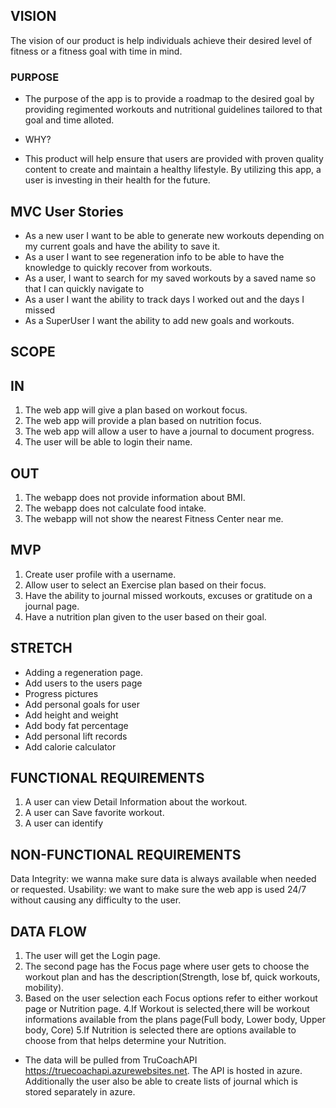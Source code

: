 ## VISION

The vision of our product is help individuals achieve their desired level of fitness or a fitness goal with time in mind.

### PURPOSE

* The purpose of the app is to provide a roadmap to the desired goal by providing regimented workouts and nutritional guidelines tailored to that goal and time alloted.

* WHY?

* This product will help ensure that users are provided with proven quality content to create and maintain a healthy lifestyle. By utilizing this app, a user is investing in their health for the future. 

## MVC User Stories

* As a new user I want to be able to generate new workouts depending on my current goals and have the ability to save it.
* As a user I want to see regeneration info to be able to have the knowledge to quickly recover from workouts.
*  As a user, I want to search for my saved workouts by a saved name so that I can quickly navigate to
* As a user I want the ability to track days I worked out and the days I missed
* As a SuperUser I want the ability to add new goals and workouts.


## SCOPE
## IN
1. The web app will give a plan based on workout focus.
2. The web app will provide a plan based on nutrition focus.
3. The web app will allow a user to have a journal to document progress.
4. The user will be able to login their name.

## OUT
1. The webapp does not provide information about BMI.
2. The webapp does not calculate food intake.
3. The webapp will not show the nearest Fitness Center near me.

## MVP
1. Create user profile with a username.
2. Allow user to select an Exercise plan based on their focus.
3. Have the ability to journal missed workouts, excuses or gratitude on a journal page. 
4. Have a nutrition plan given to the user based on their goal.


## STRETCH
* Adding a regeneration page.
* Add users to the users page 
* Progress pictures
* Add personal goals for user
* Add height and weight
* Add body fat percentage
* Add personal lift records
* Add calorie calculator


## FUNCTIONAL REQUIREMENTS

1. A user can view Detail Information about the workout.
2. A user can Save favorite workout.
3. A user can identify

## NON-FUNCTIONAL REQUIREMENTS

Data Integrity: we wanna make sure  data is always available when needed or requested.
Usability: we want to make sure the web app is used 24/7 without causing any difficulty to the user. 

## DATA FLOW
1. The user will get the Login page.
2. The second page has the Focus page where user gets to choose the workout plan and has the description(Strength, lose bf, quick workouts, mobility).
3. Based on the user selection each Focus options refer to either workout page or Nutrition page.
4.If Workout is selected,there will be workout informations available from the plans page(Full body, Lower body, Upper body, Core)
5.If Nutrition is selected there are options available to choose from that helps determine your Nutrition.

* The data will be pulled from TruCoachAPI https://truecoachapi.azurewebsites.net. The API is hosted in azure. Additionally the user also be able to create
lists of journal which is stored separately in azure. 